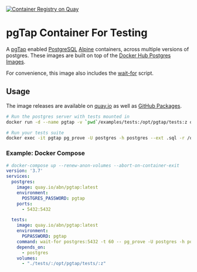 [![Container Registry on Quay](https://quay.io/repository/abn/pgtap/status "Container Registry on Quay")](https://quay.io/repository/abn/pgtap)

# pgTap Container For Testing

A [pgTap](https://pgtap.org/) enabled [PostgreSQL](https://www.postgresql.org/) [Alpine](https://alpinelinux.org/) containers, 
across multiple versions of postgres. These images are built on top of the [Docker Hub Postgres Images](https://hub.docker.com/_/postgres). 

For convenience, this image also includes the [wait-for](https://github.com/eficode/wait-for) script.

## Usage
The image releases are available on [quay.io](https://quay.io/repository/abn/pgtap?tab=tags) as well as 
[GitHub Packages](https://github.com/abn/pgtap-container/pkgs/container/pgtap-container%2Fpgtap).

```bash
# Run the postgres server with tests mounted in
docker run -d --name pgtap -v `pwd`/examples/tests:/opt/pgtap/tests:z quay.io/abn/pgtap:latest

# Run your tests suite
docker exec -it pgtap pg_prove -U postgres -h postgres --ext .sql -r /opt/pgtap/tests
```

### Example: Docker Compose
```yml
# docker-compose up --renew-anon-volumes --abort-on-container-exit
version: '3.7'
services:
  postgres:
    image: quay.io/abn/pgtap:latest
    environment:
      POSTGRES_PASSWORD: pgtap
    ports:
      - 5432:5432

  tests:
    image: quay.io/abn/pgtap:latest
    environment:
      PGPASSWORD: pgtap
    command: wait-for postgres:5432 -t 60 -- pg_prove -U postgres -h postgres --ext .sql -r /opt/pgtap/tests
    depends_on:
      - postgres
    volumes:
      - "./tests/:/opt/pgtap/tests/:z"
```
